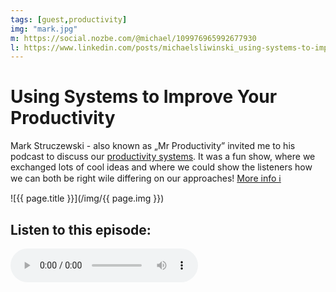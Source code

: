 ```yaml
---
tags: [guest,productivity]
img: "mark.jpg"
m: https://social.nozbe.com/@michael/109976965992677930
l: https://www.linkedin.com/posts/michaelsliwinski_using-systems-to-improve-your-productivity-activity-7038848290255163393-QwzX
---
```


# Using Systems to Improve Your Productivity

Mark Struczewski - also known as „Mr Productivity” invited me to his podcast to discuss our [productivity systems](/productivity). It was a fun show, where we exchanged lots of cool ideas and where we could show the listeners how we can both be right wile differing on our approaches! 
 [More info ℹ️][l]

<!--More-->

![{{ page.title }}](/img/{{ page.img }})

## Listen to this episode:

<audio controls>
<source src="https://content.libsyn.com/p/4/9/e/49e85fd4011d045b/Michael_Sliwinski.mp3?c_id=147254340&response-content-disposition=attachment&cs_id=147254340&response-content-type=audio%2Fmpeg&Expires=1678115290&Signature=OC~EgJYZ7CegfMMSRteGAMfaySVqWtrf7CL~8O~ow6wXdqwMjgcijWOIwVDA4bsn7pppp37RRP722oL2Y4HLdb~i86r45wiCqgZhj00hRFd30Pcmm2wLAp6HkioWDlMwWmz8U6OzsTY8l7S~ZJe8FTr-W4lTlqcpPHyXTRllC8E5WHkzYuSywJ~lEeOHf-6aRxs16uLnAP6YQ2Aj0qTx~~YFq29ot7KjIdfp0SRaS8DCNF6tBhHLPaEsMEuEL7QCuoYQYCNH~AXzf9Rhp4itWWF95ELbFOLslwBqQpU96var7vn~Pkjw2I0Bzgtg~ZEuXgMVnKL53lPUuAvTnQh5RA__&Key-Pair-Id=K1YS7LZGUP96OI" type="audio/mpeg">
</audio>



[l]: https://misterproductivity.com/1217-unleashing-your-productivity-potential-with-effective-systems-michael-sliwinski/

[n]: https://michael.gratis/nozbe
[np]: https://michael.gratis/nozbepersonal